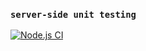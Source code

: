 ### `server-side unit testing`
[![Node.js CI](https://github.com/sapho-sys/Back_To_Bowling/actions/workflows/node.js.yml/badge.svg)](https://github.com/sapho-sys/Back_To_Bowling/actions/workflows/node.js.yml)